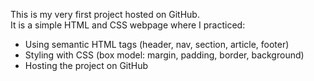 This is my very first project hosted on GitHub.  
It is a simple HTML and CSS webpage where I practiced:

- Using semantic HTML tags (header, nav, section, article, footer)
- Styling with CSS (box model: margin, padding, border, background)
- Hosting the project on GitHub
